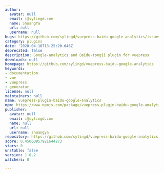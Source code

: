 ```yaml
---
author:
  avatar: null
  email: i@sylingd.com
  name: ShuangYa
  url: null
  username: null
bugs: https://github.com/sylingd/vuepress-baidu-google-analytics/issues
category: plugins
date: '2020-04-18T13:25:20.646Z'
deprecated: false
description: Google-analytics and Baidu-tongji plugin for vuepress
downloads: null
homepage: https://github.com/sylingd/vuepress-baidu-google-analytics
keywords:
- documentation
- vue
- vuepress
- generator
license: null
maintainers: null
name: vuepress-plugin-baidu-google-analytics
npm: https://www.npmjs.com/package/vuepress-plugin-baidu-google-analytics
publisher:
  avatar: null
  email: i@sylingd.com
  name: null
  url: null
  username: shuangya
repository: https://github.com/sylingd/vuepress-baidu-google-analytics
score: 0.45060957921644273
stars: 0
unstable: false
version: 1.0.2
watchers: 0

---
```


